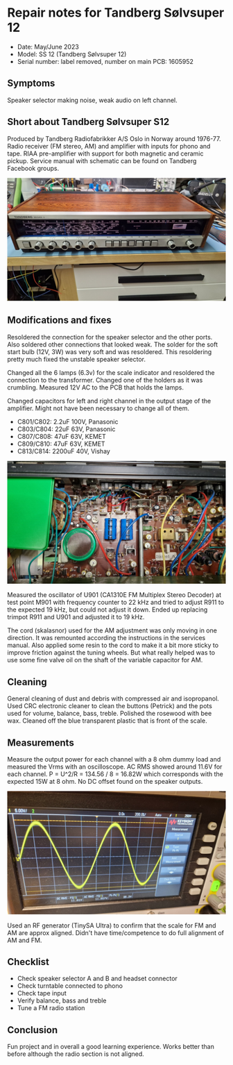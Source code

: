 # Repair notes for Tandberg Sølvsuper 12

- Date: May/June 2023
- Model: SS 12 (Tandberg Sølvsuper 12)
- Serial number: label removed, number on main PCB: 1605952


## Symptoms

Speaker selector making noise, weak audio on left channel.

## Short about Tandberg Sølvsuper S12

Produced by Tandberg Radiofabrikker A/S Oslo in Norway around 1976-77. Radio receiver (FM stereo, AM) and amplifier with inputs for phono and tape. RIAA pre-amplifier with support for both magnetic and ceramic pickup. Service manual with schematic can be found on Tandberg Facebook groups.

![Finished repair of Tandberg](images/tandberg_ss12_finished_lr.jpg)

## Modifications and fixes

Resoldered the connection for the speaker selector and the other ports. Also soldered other connections that looked weak. The solder for the soft start bulb (12V, 3W) was very soft and was resoldered. This resoldering pretty much fixed the unstable speaker selector.

Changed all the 6 lamps (6.3v) for the scale indicator and resoldered the connection to the transformer. Changed one of the holders as it was crumbling. Measured 12V AC to the PCB that holds the lamps.

Changed capacitors for left and right channel in the output stage of the amplifier. Might not have been necessary to change all of them.

- C801/C802: 2.2uF 100V, Panasonic
- C803/C804: 22uF 63V, Panasonic 
- C807/C808: 47uF 63V, KEMET
- C809/C810: 47uF 63V, KEMET
- C813/C814: 2200uF 40V, Vishay

![Image of changed capacitors](images/caps_lr.jpg)

Measured the oscillator of U901 (CA1310E FM Multiplex Stereo Decoder) at test point M901 with frequency counter to 22 kHz and tried to adjust R911 to the expected 19 kHz, but could not adjust it down. Ended up replacing trimpot R911 and U901 and adjusted it to 19 kHz. 

The cord (skalasnor) used for the AM adjustment was only moving in one direction. It was remounted according the instructions in the services manual. Also applied some resin to the cord to make it a bit more sticky to improve friction against the tuning wheels. But what really helped was to use some fine valve oil on the shaft of the variable capacitor for AM.

## Cleaning

General cleaning of dust and debris with compressed air and isopropanol. Used CRC electronic cleaner to clean the buttons (Petrick) and the pots used for volume, balance, bass, treble. Polished the rosewood with bee wax. Cleaned off the blue transparent plastic that is front of the scale.

## Measurements

Measure the output power for each channel with a 8 ohm dummy load and measured the Vrms with an oscilloscope. AC RMS showed around 11.6V for each channel. P = U^2/R = 134.56 / 8 = 16.82W which corresponds with the expected 15W at 8 ohm. No DC offset found on the speaker outputs.

![Vrms measurement](images/vrms_lr.jpg)

Used an RF generator (TinySA Ultra) to confirm that the scale for FM and AM are approx aligned. Didn't have time/competence to do full alignment of AM and FM.

## Checklist

- Check speaker selector A and B and headset connector
- Check turntable connected to phono
- Check tape input
- Verify balance, bass and treble
- Tune a FM radio station

## Conclusion

Fun project and in overall a good learning experience. Works better than before although the radio section is not aligned.






